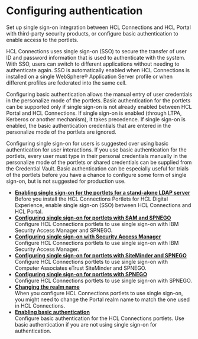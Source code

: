 # Configuring authentication

Set up single sign-on integration between HCL Connections and HCL Portal with third-party security products, or configure basic authentication to enable access to the portlets.

HCL Connections uses single sign-on \(SSO\) to secure the transfer of user ID and password information that is used to authenticate with the system. With SSO, users can switch to different applications without needing to authenticate again. SSO is automatically enabled when HCL Connections is installed on a single WebSphere® Application Server profile or when different profiles are federated into the same cell.

Configuring basic authentication allows the manual entry of user credentials in the personalize mode of the portlets. Basic authentication for the portlets can be supported only if single sign-on is not already enabled between HCL Portal and HCL Connections. If single sign-on is enabled \(through LTPA, Kerberos or another mechanism\), it takes precedence. If single sign-on is enabled, the basic authentication credentials that are entered in the personalize mode of the portlets are ignored.

Configuring single sign-on for users is suggested over using basic authentication for user interactions. If you use basic authentication for the portlets, every user must type in their personal credentials manually in the personalize mode of the portlets or shared credentials can be supplied from the Credential Vault. Basic authentication can be especially useful for trials of the portlets before you have a chance to configure some form of single sign-on, but is not suggested for production use.

-   **[Enabling single sign-on for the portlets for a stand-alone LDAP server](../connect/t_connections_portlets_SSO_LPTA.md)**  
Before you install the HCL Connections Portlets for HCL Digital Experience, enable single sign-on \(SSO\) between HCL Connections and HCL Portal.
-   **[Configuring single sign-on for portlets with SAM and SPNEGO](../connect/connections_portlets_TAM_Spnego_SSO.md)**  
Configure HCL Connections portlets to use single sign-on with IBM Security Access Manager and SPNEGO.
-   **[Configuring single sign-on with Security Access Manager](../connect/connections_portlets_TAM_SSO.md)**  
Configure HCL Connections portlets to use single sign-on with IBM Security Access Manager.
-   **[Configuring single sign-on for portlets with SiteMinder and SPNEGO](../connect/t_connections_portlets_SSO_siteminder_spnego.md)**  
Configure HCL Connections portlets to use single sign-on with Computer Associates eTrust SiteMinder and SPNEGO.
-   **[Configuring single sign-on for portlets with SPNEGO](../connect/connections_portlets_spnego_SSO.md)**  
Configure HCL Connections portlets to use single sign-on with SPNEGO.
-   **[Changing the realm name](../connect/connections_portlets_change_realm_name.md)**  
When you configure HCL Connections portlets to use single sign-on, you might need to change the Portal realm name to match the one used in HCL Connections.
-   **[Enabling basic authentication](../connect/c_connections_portlets_basic_auth.md)**  
Configure basic authentication for the HCL Connections portlets. Use basic authentication if you are not using single sign-on for authentication.
